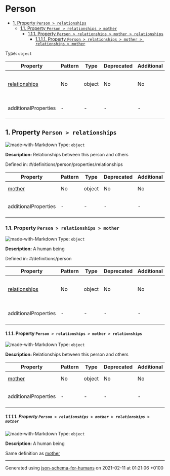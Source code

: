 # Person

- [1. Property `Person > relationships`](#relationships)
  - [1.1. Property `Person > relationships > mother`](#relationships_mother)
    - [1.1.1. Property `Person > relationships > mother > relationships`](#relationships_mother_relationships)
      - [1.1.1.1. Property `Person > relationships > mother > relationships > mother`](#relationships_mother_relationships_mother)

Type: `object`

| Property | Pattern | Type | Deprecated | Additional | Description |
| -------- | ------- | ---- | ---------- | ---------- | ----------- |
| [relationships](#relationships)|No|object|No| No|Relationships between this person and others|
  | additionalProperties | - | - | - | - |  [![made-with-Markdown](https://img.shields.io/badge/Any%20type-allowed-green)](# "Additional Properties of any type are allowed.") | - |        

## <a name="relationships"></a>1. Property `Person > relationships`

![made-with-Markdown](https://img.shields.io/badge/Optional-yellow)
Type: `object`

**Description:** Relationships between this person and others

Defined in: #/definitions/person/properties/relationships

| Property | Pattern | Type | Deprecated | Additional | Description |
| -------- | ------- | ---- | ---------- | ---------- | ----------- |
| [mother](#relationships_mother)|No|object|No| No|A human being|
  | additionalProperties | - | - | - | - |  [![made-with-Markdown](https://img.shields.io/badge/Any%20type-allowed-green)](# "Additional Properties of any type are allowed.") | - |        

### <a name="relationships_mother"></a>1.1. Property `Person > relationships > mother`

![made-with-Markdown](https://img.shields.io/badge/Optional-yellow)
Type: `object`

**Description:** A human being

Defined in: #/definitions/person

| Property | Pattern | Type | Deprecated | Additional | Description |
| -------- | ------- | ---- | ---------- | ---------- | ----------- |
| [relationships](#relationships_mother_relationships)|No|object|No| No|Relationships between this person and others|
  | additionalProperties | - | - | - | - |  [![made-with-Markdown](https://img.shields.io/badge/Any%20type-allowed-green)](# "Additional Properties of any type are allowed.") | - |        

#### <a name="relationships_mother_relationships"></a>1.1.1. Property `Person > relationships > mother > relationships`

![made-with-Markdown](https://img.shields.io/badge/Optional-yellow)
Type: `object`

**Description:** Relationships between this person and others

| Property | Pattern | Type | Deprecated | Additional | Description |
| -------- | ------- | ---- | ---------- | ---------- | ----------- |
| [mother](#relationships_mother_relationships_mother)|No|object|No| No|A human being|
  | additionalProperties | - | - | - | - |  [![made-with-Markdown](https://img.shields.io/badge/Any%20type-allowed-green)](# "Additional Properties of any type are allowed.") | - |        

##### <a name="relationships_mother_relationships_mother"></a>1.1.1.1. Property `Person > relationships > mother > relationships > mother`

![made-with-Markdown](https://img.shields.io/badge/Optional-yellow)
Type: `object`

**Description:** A human being

Same definition as [mother](#relationships_mother)

----------------------------------------------------------------------------------------------------------------------------
Generated using [json-schema-for-humans](https://github.com/coveooss/json-schema-for-humans) on 2021-02-11 at 01:21:06 +0100